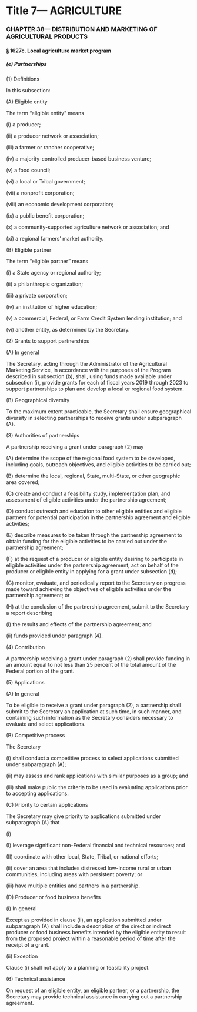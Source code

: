 
# Title 7— AGRICULTURE
### CHAPTER 38— DISTRIBUTION AND MARKETING OF AGRICULTURAL PRODUCTS
#### § 1627c. Local agriculture market program
##### (e) Partnerships

(1) Definitions

In this subsection:

(A) Eligible entity

The term “eligible entity” means

(i) a producer;

(ii) a producer network or association;

(iii) a farmer or rancher cooperative;

(iv) a majority-controlled producer-based business venture;

(v) a food council;

(vi) a local or Tribal government;

(vii) a nonprofit corporation;

(viii) an economic development corporation;

(ix) a public benefit corporation;

(x) a community-supported agriculture network or association; and

(xi) a regional farmers’ market authority.

(B) Eligible partner

The term “eligible partner” means

(i) a State agency or regional authority;

(ii) a philanthropic organization;

(iii) a private corporation;

(iv) an institution of higher education;

(v) a commercial, Federal, or Farm Credit System lending institution; and

(vi) another entity, as determined by the Secretary.

(2) Grants to support partnerships

(A) In general

The Secretary, acting through the Administrator of the Agricultural Marketing Service, in accordance with the purposes of the Program described in subsection (b), shall, using funds made available under subsection (i), provide grants for each of fiscal years 2019 through 2023 to support partnerships to plan and develop a local or regional food system.

(B) Geographical diversity

To the maximum extent practicable, the Secretary shall ensure geographical diversity in selecting partnerships to receive grants under subparagraph (A).

(3) Authorities of partnerships

A partnership receiving a grant under paragraph (2) may

(A) determine the scope of the regional food system to be developed, including goals, outreach objectives, and eligible activities to be carried out;

(B) determine the local, regional, State, multi-State, or other geographic area covered;

(C) create and conduct a feasibility study, implementation plan, and assessment of eligible activities under the partnership agreement;

(D) conduct outreach and education to other eligible entities and eligible partners for potential participation in the partnership agreement and eligible activities;

(E) describe measures to be taken through the partnership agreement to obtain funding for the eligible activities to be carried out under the partnership agreement;

(F) at the request of a producer or eligible entity desiring to participate in eligible activities under the partnership agreement, act on behalf of the producer or eligible entity in applying for a grant under subsection (d);

(G) monitor, evaluate, and periodically report to the Secretary on progress made toward achieving the objectives of eligible activities under the partnership agreement; or

(H) at the conclusion of the partnership agreement, submit to the Secretary a report describing

(i) the results and effects of the partnership agreement; and

(ii) funds provided under paragraph (4).

(4) Contribution

A partnership receiving a grant under paragraph (2) shall provide funding in an amount equal to not less than 25 percent of the total amount of the Federal portion of the grant.

(5) Applications

(A) In general

To be eligible to receive a grant under paragraph (2), a partnership shall submit to the Secretary an application at such time, in such manner, and containing such information as the Secretary considers necessary to evaluate and select applications.

(B) Competitive process

The Secretary

(i) shall conduct a competitive process to select applications submitted under subparagraph (A);

(ii) may assess and rank applications with similar purposes as a group; and

(iii) shall make public the criteria to be used in evaluating applications prior to accepting applications.

(C) Priority to certain applications

The Secretary may give priority to applications submitted under subparagraph (A) that

(i)

(I) leverage significant non-Federal financial and technical resources; and

(II) coordinate with other local, State, Tribal, or national efforts;

(ii) cover an area that includes distressed low-income rural or urban communities, including areas with persistent poverty; or

(iii) have multiple entities and partners in a partnership.

(D) Producer or food business benefits

(i) In general

Except as provided in clause (ii), an application submitted under subparagraph (A) shall include a description of the direct or indirect producer or food business benefits intended by the eligible entity to result from the proposed project within a reasonable period of time after the receipt of a grant.

(ii) Exception

Clause (i) shall not apply to a planning or feasibility project.

(6) Technical assistance

On request of an eligible entity, an eligible partner, or a partnership, the Secretary may provide technical assistance in carrying out a partnership agreement.
